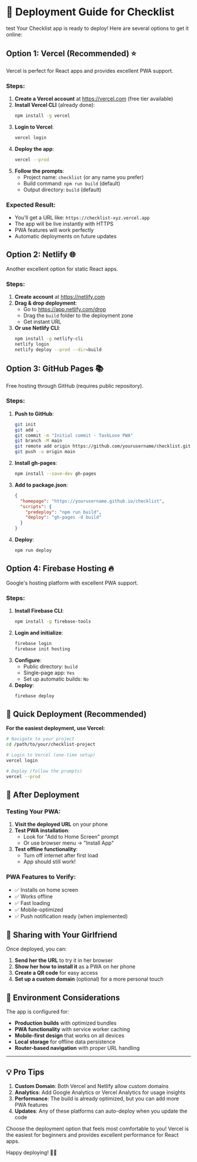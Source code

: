 # 🚀 Deployment Guide for Checklist
test
Your Checklist app is ready to deploy! Here are several options to get it online:

## Option 1: Vercel (Recommended) ⭐

Vercel is perfect for React apps and provides excellent PWA support.

### Steps:
1. **Create a Vercel account** at https://vercel.com (free tier available)
2. **Install Vercel CLI** (already done):
   ```bash
   npm install -g vercel
   ```
3. **Login to Vercel**:
   ```bash
   vercel login
   ```
4. **Deploy the app**:
   ```bash
   vercel --prod
   ```
5. **Follow the prompts**:
   - Project name: `checklist` (or any name you prefer)
   - Build command: `npm run build` (default)
   - Output directory: `build` (default)

### Expected Result:
- You'll get a URL like: `https://checklist-xyz.vercel.app`
- The app will be live instantly with HTTPS
- PWA features will work perfectly
- Automatic deployments on future updates

## Option 2: Netlify 🌐

Another excellent option for static React apps.

### Steps:
1. **Create account** at https://netlify.com
2. **Drag & drop deployment**:
   - Go to https://app.netlify.com/drop
   - Drag the `build` folder to the deployment zone
   - Get instant URL
3. **Or use Netlify CLI**:
   ```bash
   npm install -g netlify-cli
   netlify login
   netlify deploy --prod --dir=build
   ```

## Option 3: GitHub Pages 📚

Free hosting through GitHub (requires public repository).

### Steps:
1. **Push to GitHub**:
   ```bash
   git init
   git add .
   git commit -m "Initial commit - TaskLove PWA"
   git branch -M main
   git remote add origin https://github.com/yourusername/checklist.git
   git push -u origin main
   ```

2. **Install gh-pages**:
   ```bash
   npm install --save-dev gh-pages
   ```

3. **Add to package.json**:
   ```json
   {
     "homepage": "https://yourusername.github.io/checklist",
     "scripts": {
       "predeploy": "npm run build",
       "deploy": "gh-pages -d build"
     }
   }
   ```

4. **Deploy**:
   ```bash
   npm run deploy
   ```

## Option 4: Firebase Hosting 🔥

Google's hosting platform with excellent PWA support.

### Steps:
1. **Install Firebase CLI**:
   ```bash
   npm install -g firebase-tools
   ```
2. **Login and initialize**:
   ```bash
   firebase login
   firebase init hosting
   ```
3. **Configure**:
   - Public directory: `build`
   - Single-page app: `Yes`
   - Set up automatic builds: `No`
4. **Deploy**:
   ```bash
   firebase deploy
   ```

## 🎯 Quick Deployment (Recommended)

**For the easiest deployment, use Vercel:**

```bash
# Navigate to your project
cd /path/to/your/checklist-project

# Login to Vercel (one-time setup)
vercel login

# Deploy (follow the prompts)
vercel --prod
```

## 📱 After Deployment

### Testing Your PWA:
1. **Visit the deployed URL** on your phone
2. **Test PWA installation**:
   - Look for "Add to Home Screen" prompt
   - Or use browser menu → "Install App"
3. **Test offline functionality**:
   - Turn off internet after first load
   - App should still work!

### PWA Features to Verify:
- ✅ Installs on home screen
- ✅ Works offline
- ✅ Fast loading
- ✅ Mobile-optimized
- ✅ Push notification ready (when implemented)

## 🎁 Sharing with Your Girlfriend

Once deployed, you can:
1. **Send her the URL** to try it in her browser
2. **Show her how to install it** as a PWA on her phone
3. **Create a QR code** for easy access
4. **Set up a custom domain** (optional) for a more personal touch

## 🔧 Environment Considerations

The app is configured for:
- **Production builds** with optimized bundles
- **PWA functionality** with service worker caching
- **Mobile-first design** that works on all devices
- **Local storage** for offline data persistence
- **Router-based navigation** with proper URL handling

---

## 💡 Pro Tips

1. **Custom Domain**: Both Vercel and Netlify allow custom domains
2. **Analytics**: Add Google Analytics or Vercel Analytics for usage insights
3. **Performance**: The build is already optimized, but you can add more PWA features
4. **Updates**: Any of these platforms can auto-deploy when you update the code

Choose the deployment option that feels most comfortable to you! Vercel is the easiest for beginners and provides excellent performance for React apps.

Happy deploying! 🚀💕
